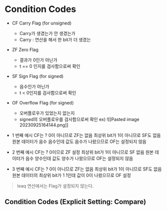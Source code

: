 # Condition Codes
- CF Carry Flag (for unsigned) 
	- Carry가 생겼는가 안 생겼는가
	- Carry : 연산을 해서 한 bit가 더 생겼는
- ZF Zero Flag
	- 결과가 0인가 아닌가
	- t == 0 인지를 검사함으로써 확인
- SF Sign Flag (for signed)
	- 음수인가 아닌가
	- t < 0인지를 검사함으로써 확인
- OF Overflow Flag (for signed)
	- 오버플로우가 있었는지 없는지
	- signed의 오버플로우를 검사함으로써 확인
ex)
![[Pasted image 20230925164144.png]]
- 1 번째 예시
CF는 ?
0이 아니므로 ZF는 없음
최상위 bit가 1이 아니므로 SF도 없음
원본 데이터가 음수 음수인데 값도 음수가 나왔으므로 OF는 설정되지 않음

- 2 번째 예시
CF는 ?
0이므로 ZF 설정
최상위 bit가 1이 아니므로 SF 없음
원본 데이터가 음수 양수인데 값도 양수가 나왔으므로 OF는 설정되지 않음

- 3 번째 예시
CF는 ?
0이 아니므로 ZF는 없음
최상위 bit가 1이 아니므로 SF도 없음
원본 데이터의 최상위 bit가 1 1인데 값이 0이 나왔으므로 OF 설정

> leaq 연산에서는 Flag가 설정되지 않는다.

## Condition Codes (Explicit Setting: Compare)

